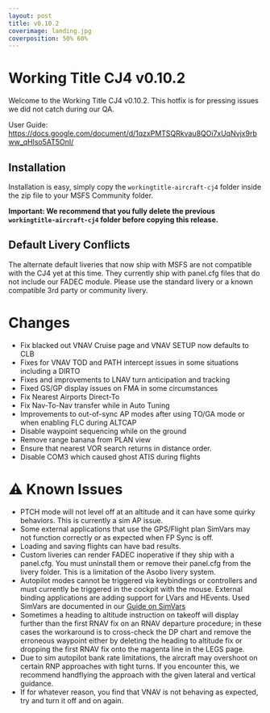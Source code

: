 ```yaml
---
layout: post
title: v0.10.2
coverimage: landing.jpg
coverposition: 50% 60%
---
```

# Working Title CJ4 v0.10.2

Welcome to the Working Title CJ4 v0.10.2.  This hotfix is for pressing issues we did not catch during our QA.

User Guide: https://docs.google.com/document/d/1qzxPMTSQRkvau8QOi7xUqNvjx9rbww_qHlso5AT5OnI/

## Installation
Installation is easy, simply copy the `workingtitle-aircraft-cj4` folder inside the zip file to your MSFS Community folder.

**Important: We recommend that you fully delete the previous `workingtitle-aircraft-cj4` folder before copying this release.**

## Default Livery Conflicts
The alternate default liveries that now ship with MSFS are not compatible with the CJ4 yet at this time. They currently ship with panel.cfg files that do not include our FADEC module. Please use the standard livery or a known compatible 3rd party or community livery.

# Changes

- Fix blacked out VNAV Cruise page and VNAV SETUP now defaults to CLB
- Fixes for VNAV TOD and PATH intercept issues in some situations including a DIRTO
- Fixes and improvements to LNAV turn anticipation and tracking
- Fixed GS/GP display issues on FMA in some circumstances
- Fix Nearest Airports Direct-To
- Fix Nav-To-Nav transfer while in Auto Tuning
- Improvements to out-of-sync AP modes after using TO/GA mode or when enabling FLC during ALTCAP
- Disable waypoint sequencing while on the ground
- Remove range banana from PLAN view
- Ensure that nearest VOR search returns in distance order.
- Disable COM3 which caused ghost ATIS during flights


# ⚠️ Known Issues
* PTCH mode will not level off at an altitude and it can have some quirky behaviors.  This is currently a sim AP issue.
* Some external applications that use the GPS/Flight plan SimVars may not function correctly or as expected when FP Sync is off.
* Loading and saving flights can have bad results.
* Custom liveries can render FADEC inoperative if they ship with a panel.cfg. You must uninstall them or remove their panel.cfg from the livery folder. This is a limitation of the Asobo livery system.
* Autopilot modes cannot be triggered via keybindings or controllers and must currently be triggered in the cockpit with the mouse. External binding applications are adding support for LVars and HEvents. Used SimVars are documented in our [Guide on SimVars](/packages/cj4/guides/simvars)
* Sometimes a heading to altitude instruction on takeoff will display further than the first RNAV fix on an RNAV departure procedure; in these cases the workaround is to cross-check the DP chart and remove the erroneous waypoint either by deleting the heading to altitude fix or dropping the first RNAV fix onto the magenta line in the LEGS page.
* Due to sim autopilot bank rate limitations, the aircraft may overshoot on certain RNP approaches with tight turns. If you encounter this, we recommend handflying the approach with the given lateral and vertical guidance.
* If for whatever reason, you find that VNAV is not behaving as expected, try and turn it off and on again.